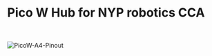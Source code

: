 # Pico W Hub for NYP robotics CCA
<br>

![PicoW-A4-Pinout](https://github.com/zacw-243L/Project-Pico-W-for-NYP-robotics-CCA/assets/58255472/cea6f0c8-da6e-4253-803f-30b69b22dffe)
